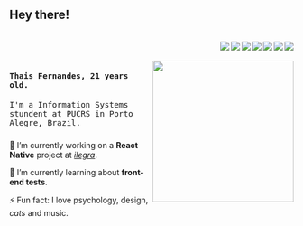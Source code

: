 ## Hey there!
<br>
<img align="right" src="https://img.shields.io/badge/-Java-grey" />
<img align="right" src="https://img.shields.io/badge/-CSS-blue" />
<img align="right" src="https://img.shields.io/badge/-HTML-yellow" />
<img align="right" src="https://img.shields.io/badge/-Javascript-ff69b4" />
<img align="right" src="https://img.shields.io/badge/-React%20JS-blueviolet" />
<img align="right" src="https://img.shields.io/badge/-React%20Native-important" />
<img align="right" src="https://img.shields.io/badge/-♥-black" />
<br>
<br>
<img align="right" height="250" src="https://media2.giphy.com/media/LMcB8XospGZO8UQq87/giphy.gif?cid=ecf05e47707590768288edb6e51acc45ef64b3ad8bfa4c64&rid=giphy.gif"/>
  
#### <samp>Thais Fernandes, 21 years old.</samp>

<samp> I'm a Information Systems stundent at PUCRS in Porto Alegre, Brazil. </samp>

###


🔭 I’m currently working on a **React Native** project at [*ilegra*](https://github.com/ilegra/).

🌱 I’m currently learning about **front-end tests**.

⚡ Fun fact: I love psychology, design, *cats* and music.
